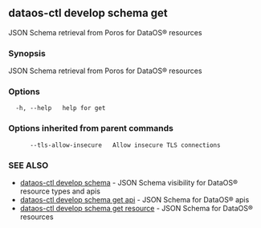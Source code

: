 ## dataos-ctl develop schema get

JSON Schema retrieval from Poros for DataOS® resources

### Synopsis

JSON Schema retrieval from Poros for DataOS® resources

### Options

```
  -h, --help   help for get
```

### Options inherited from parent commands

```
      --tls-allow-insecure   Allow insecure TLS connections
```

### SEE ALSO

* [dataos-ctl develop schema](dataos-ctl_develop_schema.md)	 - JSON Schema visibility for DataOS® resource types and apis
* [dataos-ctl develop schema get api](dataos-ctl_develop_schema_get_api.md)	 - JSON Schema for DataOS® apis
* [dataos-ctl develop schema get resource](dataos-ctl_develop_schema_get_resource.md)	 - JSON Schema for DataOS® resources


